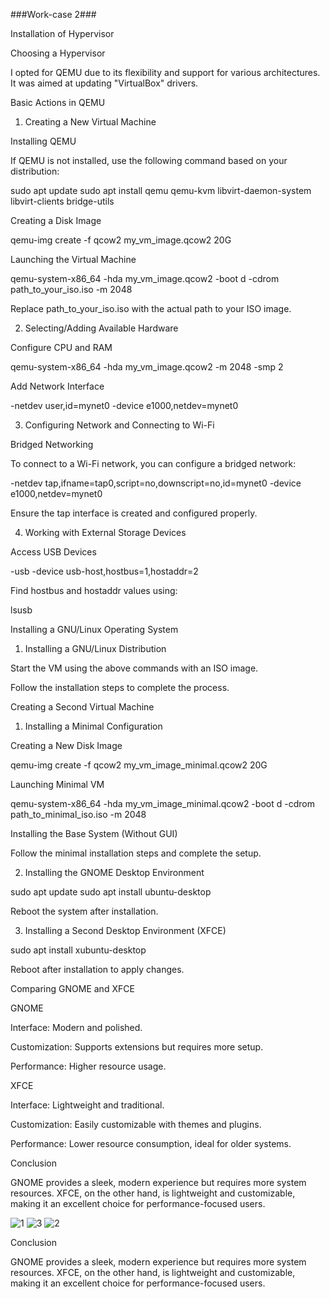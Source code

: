 ###Work-case 2###

Installation of Hypervisor

Choosing a Hypervisor

I opted for QEMU due to its flexibility and support for various architectures. It was aimed at updating "VirtualBox" drivers.

Basic Actions in QEMU

1. Creating a New Virtual Machine

Installing QEMU

If QEMU is not installed, use the following command based on your distribution:

sudo apt update
sudo apt install qemu qemu-kvm libvirt-daemon-system libvirt-clients bridge-utils

Creating a Disk Image

qemu-img create -f qcow2 my_vm_image.qcow2 20G

Launching the Virtual Machine

qemu-system-x86_64 -hda my_vm_image.qcow2 -boot d -cdrom path_to_your_iso.iso -m 2048

Replace path_to_your_iso.iso with the actual path to your ISO image.

2. Selecting/Adding Available Hardware

Configure CPU and RAM

qemu-system-x86_64 -hda my_vm_image.qcow2 -m 2048 -smp 2

Add Network Interface

-netdev user,id=mynet0 -device e1000,netdev=mynet0

3. Configuring Network and Connecting to Wi-Fi

Bridged Networking

To connect to a Wi-Fi network, you can configure a bridged network:

-netdev tap,ifname=tap0,script=no,downscript=no,id=mynet0 -device e1000,netdev=mynet0

Ensure the tap interface is created and configured properly.

4. Working with External Storage Devices

Access USB Devices

-usb -device usb-host,hostbus=1,hostaddr=2

Find hostbus and hostaddr values using:

lsusb

Installing a GNU/Linux Operating System

1. Installing a GNU/Linux Distribution

Start the VM using the above commands with an ISO image.

Follow the installation steps to complete the process.

Creating a Second Virtual Machine

1. Installing a Minimal Configuration

Creating a New Disk Image

qemu-img create -f qcow2 my_vm_image_minimal.qcow2 20G

Launching Minimal VM

qemu-system-x86_64 -hda my_vm_image_minimal.qcow2 -boot d -cdrom path_to_minimal_iso.iso -m 2048

Installing the Base System (Without GUI)

Follow the minimal installation steps and complete the setup.

2. Installing the GNOME Desktop Environment

sudo apt update
sudo apt install ubuntu-desktop

Reboot the system after installation.

3. Installing a Second Desktop Environment (XFCE)

sudo apt install xubuntu-desktop

Reboot after installation to apply changes.

Comparing GNOME and XFCE

GNOME

Interface: Modern and polished.

Customization: Supports extensions but requires more setup.

Performance: Higher resource usage.

XFCE

Interface: Lightweight and traditional.

Customization: Easily customizable with themes and plugins.

Performance: Lower resource consumption, ideal for older systems.

Conclusion

GNOME provides a sleek, modern experience but requires more system resources. XFCE, on the other hand, is lightweight and customizable, making it an excellent choice for performance-focused users.

![1](https://github.com/user-attachments/assets/35b231dc-cfad-4dfe-9ada-05105d6e0b41)
![3](https://github.com/user-attachments/assets/a9873760-18e8-48da-a23a-26d5954ecd3f)
![2](https://github.com/user-attachments/assets/5e897d17-2cba-414b-b9ba-daf1a0281b65)

Conclusion

GNOME provides a sleek, modern experience but requires more system resources. XFCE, on the other hand, is lightweight and customizable, making it an excellent choice for performance-focused users.


